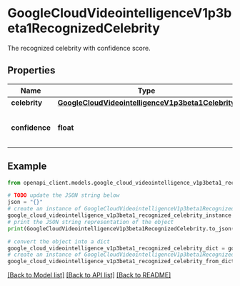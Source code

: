 # GoogleCloudVideointelligenceV1p3beta1RecognizedCelebrity

The recognized celebrity with confidence score.

## Properties

Name | Type | Description | Notes
------------ | ------------- | ------------- | -------------
**celebrity** | [**GoogleCloudVideointelligenceV1p3beta1Celebrity**](GoogleCloudVideointelligenceV1p3beta1Celebrity.md) |  | [optional] 
**confidence** | **float** | Recognition confidence. Range [0, 1]. | [optional] 

## Example

```python
from openapi_client.models.google_cloud_videointelligence_v1p3beta1_recognized_celebrity import GoogleCloudVideointelligenceV1p3beta1RecognizedCelebrity

# TODO update the JSON string below
json = "{}"
# create an instance of GoogleCloudVideointelligenceV1p3beta1RecognizedCelebrity from a JSON string
google_cloud_videointelligence_v1p3beta1_recognized_celebrity_instance = GoogleCloudVideointelligenceV1p3beta1RecognizedCelebrity.from_json(json)
# print the JSON string representation of the object
print(GoogleCloudVideointelligenceV1p3beta1RecognizedCelebrity.to_json())

# convert the object into a dict
google_cloud_videointelligence_v1p3beta1_recognized_celebrity_dict = google_cloud_videointelligence_v1p3beta1_recognized_celebrity_instance.to_dict()
# create an instance of GoogleCloudVideointelligenceV1p3beta1RecognizedCelebrity from a dict
google_cloud_videointelligence_v1p3beta1_recognized_celebrity_from_dict = GoogleCloudVideointelligenceV1p3beta1RecognizedCelebrity.from_dict(google_cloud_videointelligence_v1p3beta1_recognized_celebrity_dict)
```
[[Back to Model list]](../README.md#documentation-for-models) [[Back to API list]](../README.md#documentation-for-api-endpoints) [[Back to README]](../README.md)


